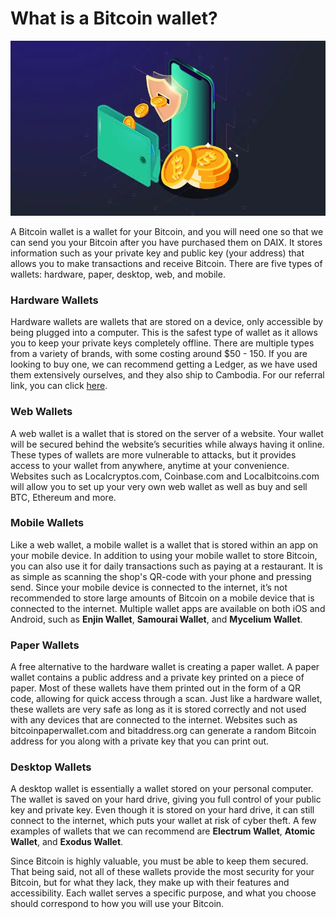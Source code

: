 # What is a Bitcoin wallet?

![bitcoin with smartphone and wallet image](./btc-wallet.webp)

A Bitcoin wallet is a wallet for your Bitcoin, and you will need one so that we can send you your Bitcoin after you have purchased them on DAIX. It stores information such as your private key and public key (your address) that allows you to make transactions and receive Bitcoin. There are five types of wallets: hardware, paper, desktop, web, and mobile.

### Hardware Wallets

Hardware wallets are wallets that are stored on a device, only accessible by being plugged into a computer. This is the safest type of wallet as it allows you to keep your private keys completely offline. There are multiple types from a variety of brands, with some costing around \$50 - 150. If you are looking to buy one, we can recommend getting a Ledger, as we have used them extensively ourselves, and they also ship to Cambodia. For our referral link, you can click <a href="https://shop.ledger.com/pages/ledger-nano-x?r=15966d90a8e2" rel="noopener" target="_blank">here</a>.

### Web Wallets

A web wallet is a wallet that is stored on the server of a website. Your wallet will be secured behind the website’s securities while always having it online. These types of wallets are more vulnerable to attacks, but it provides access to your wallet from anywhere, anytime at your convenience. Websites such as Localcryptos.com, Coinbase.com and Localbitcoins.com will allow you to set up your very own web wallet as well as buy and sell BTC, Ethereum and more.

### Mobile Wallets

Like a web wallet, a mobile wallet is a wallet that is stored within an app on your mobile device. In addition to using your mobile wallet to store Bitcoin, you can also use it for daily transactions such as paying at a restaurant. It is as simple as scanning the shop's QR-code with your phone and pressing send. Since your mobile device is connected to the internet, it’s not recommended to store large amounts of Bitcoin on a mobile device that is connected to the internet. Multiple wallet apps are available on both iOS and Android, such as **Enjin Wallet**, **Samourai Wallet**, and **Mycelium Wallet**.

### Paper Wallets

A free alternative to the hardware wallet is creating a paper wallet. A paper wallet contains a public address and a private key printed on a piece of paper. Most of these wallets have them printed out in the form of a QR code, allowing for quick access through a scan. Just like a hardware wallet, these wallets are very safe as long as it is stored correctly and not used with any devices that are connected to the internet. Websites such as bitcoinpaperwallet.com and bitaddress.org can generate a random Bitcoin address for you along with a private key that you can print out.

### Desktop Wallets

A desktop wallet is essentially a wallet stored on your personal computer. The wallet is saved on your hard drive, giving you full control of your public key and private key. Even though it is stored on your hard drive, it can still connect to the internet, which puts your wallet at risk of cyber theft. A few examples of wallets that we can recommend are **Electrum Wallet**, **Atomic Wallet**, and **Exodus Wallet**.

Since Bitcoin is highly valuable, you must be able to keep them secured. That being said, not all of these wallets provide the most security for your Bitcoin, but for what they lack, they make up with their features and accessibility. Each wallet serves a specific purpose, and what you choose should correspond to how you will use your Bitcoin.
